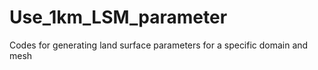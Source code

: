 # Use_1km_LSM_parameter
Codes for generating land surface parameters for a specific domain and mesh
